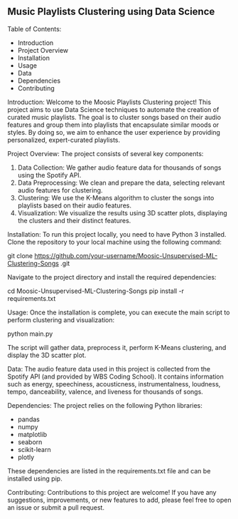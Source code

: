 Music Playlists Clustering using Data Science
--------------------------------------------

Table of Contents:
- Introduction
- Project Overview
- Installation
- Usage
- Data
- Dependencies
- Contributing

Introduction:
Welcome to the Moosic Playlists Clustering project! This project aims to use Data Science techniques to automate the creation of curated music playlists. The goal is to cluster songs based on their audio features and group them into playlists that encapsulate similar moods or styles. By doing so, we aim to enhance the user experience by providing personalized, expert-curated playlists.

Project Overview:
The project consists of several key components:
1. Data Collection: We gather audio feature data for thousands of songs using the Spotify API.
2. Data Preprocessing: We clean and prepare the data, selecting relevant audio features for clustering.
3. Clustering: We use the K-Means algorithm to cluster the songs into playlists based on their audio features.
4. Visualization: We visualize the results using 3D scatter plots, displaying the clusters and their distinct features.

Installation:
To run this project locally, you need to have Python 3 installed. Clone the repository to your local machine using the following command:

git clone https://github.com/your-username/Moosic-Unsupervised-ML-Clustering-Songs
.git

Navigate to the project directory and install the required dependencies:

cd Moosic-Unsupervised-ML-Clustering-Songs
pip install -r requirements.txt

Usage:
Once the installation is complete, you can execute the main script to perform clustering and visualization:

python main.py

The script will gather data, preprocess it, perform K-Means clustering, and display the 3D scatter plot.

Data:
The audio feature data used in this project is collected from the Spotify API (and provided by WBS Coding School). It contains information such as energy, speechiness, acousticness, instrumentalness, loudness, tempo, danceability, valence, and liveness for thousands of songs.

Dependencies:
The project relies on the following Python libraries:
- pandas
- numpy
- matplotlib
- seaborn
- scikit-learn
- plotly

These dependencies are listed in the requirements.txt file and can be installed using pip.

Contributing:
Contributions to this project are welcome! If you have any suggestions, improvements, or new features to add, please feel free to open an issue or submit a pull request.


